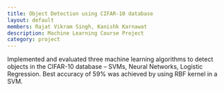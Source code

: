 ```yaml
---
title: Object Detection using CIFAR-10 database
layout: default
members: Rajat Vikram Singh, Kanishk Karnawat
description: Machine Learning Course Project
category: project
---
```


Implemented and evaluated three machine learning algorithms to detect objects in the CIFAR-10 database – SVMs, Neural Networks, Logistic Regression. Best accuracy of 59% was achieved by using RBF kernel in a SVM.
